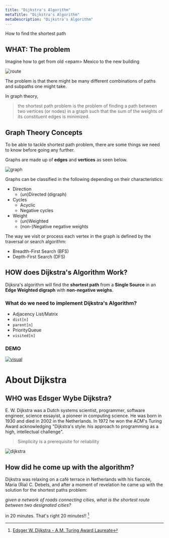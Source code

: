 ```yaml
---
title: "Dijkstra's Algorithm"
metaTitle: "Dijkstra's Algorithm"
metaDescription: "Dijkstra's Algorithm"
---
```


How to find the shortest path

## WHAT: The problem

Imagine how to get from old &lt;epam&gt; Mexico to the new building

![route](/route1.jpg)

The problem is that there might be many different combinations of paths and subpaths one might take.

In graph theory,
> the shortest path problem is the problem of finding a path between two vertices (or nodes) in a graph such that the sum of the weights of its constituent edges is minimized.

## Graph Theory Concepts

To be able to tackle shortest path problem, there are some things we need to know before going any further.

Graphs are made up of **edges** and **vertices** as seen below.

![graph](/graph.png)

Graphs can be classified in the following depending on their characteristics:

- Direction
  - (un)Directed (digraph)
- Cycles
  - Acyclic
  - Negative cycles
- Weight
  - (un)Weighted
  - (non-)Negative negative weights

The way we visit or process each vertex in the graph is defined by the traversal or search algorithm:

- Breadth-First Search (BFS)
- Depth-First Search (DFS)

## HOW does Dijkstra's Algorithm Work?

Dijksra's algorithm will find the **shortest path** from a **Single Source** in an **Edge Weighted digraph** with **non-negative weighs**.

### What do we need to implement Dijkstra's Algorithm?

- Adjacency List/Matrix
- `dist[n]`
- `parent[n]`
- PriorityQueue
- `visited[n]`

### DEMO

[![visual](/visual.png)](https://www.cs.usfca.edu/~galles/visualization/Dijkstra.html)

# About Dijkstra

## WHO was Edsger Wybe Dijkstra?

E. W. Dijkstra was a Dutch systems scientist, programmer, software engineer, science essayist, a pioneer in computing science. He was born in 1930 and died in 2002 in the Netherlands. In 1972 he won the ACM's Turing Award acknowledging "Dijkstra's style: his approach to programming as a high, intellectual challenge".
>Simplicity is a prerequisite for reliability

![dijkstra](https://cacm.acm.org/system/assets/0000/3432/072010_CACMpg41_An-Interview.large.jpg?1476779421&1279552189)

## How did he come up with the algorithm?

Dijkstra was relaxing on a café terrace in Netherlands with his fiancée, Maria (Ria) C. Debets, and after a moment of revelation he came up with the solution for the shortest paths problem:

*given a network of roads connecting cities, what is the shortest route between two designated cities?* 

in 20 minutes. That's right 20 minutes!! [^acm]

[^acm]: [Edsger W. Dijkstra - A.M. Turing Award Laureate](http://amturing.acm.org/award_winners/dijkstra_1053701.cfm)

